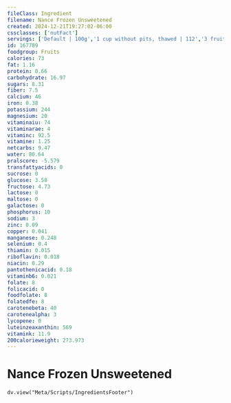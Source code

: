 ```yaml
---
fileClass: Ingredient
filename: Nance Frozen Unsweetened
created: 2024-12-21T19:27:02-06:00
cssclasses: ['nutFact']
servings: ['Default | 100g','1 cup without pits, thawed | 112','3 fruit without pits, thawed | 9.8']
id: 167789
foodgroup: Fruits
calories: 73
fat: 1.16
protein: 0.66
carbohydrate: 16.97
sugars: 8.31
fiber: 7.5
calcium: 46
iron: 0.38
potassium: 244
magnesium: 20
vitaminaiu: 74
vitaminarae: 4
vitaminc: 92.5
vitamine: 1.25
netcarbs: 9.47
water: 80.64
pralscore: -5.579
transfattyacids: 0
sucrose: 0
glucose: 3.58
fructose: 4.73
lactose: 0
maltose: 0
galactose: 0
phosphorus: 10
sodium: 3
zinc: 0.09
copper: 0.041
manganese: 0.248
selenium: 0.4
thiamin: 0.015
riboflavin: 0.018
niacin: 0.29
pantothenicacid: 0.18
vitaminb6: 0.021
folate: 8
folicacid: 0
foodfolate: 8
folatedfe: 8
carotenebeta: 40
carotenealpha: 3
lycopene: 0
luteinzeaxanthin: 569
vitamink: 11.9
200calorieweight: 273.973
---
```


# Nance Frozen Unsweetened

```dataviewjs
dv.view("Meta/Scripts/IngredientsFooter")
```
